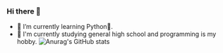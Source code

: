 ### Hi there 👋
- 🌱 I’m currently learning Python🐍.
- 🏫 I'm currently studying general high school and programming is my hobby.
![Anurag's GitHub stats](https://github-readme-stats.vercel.app/api?username=Jakub-Jelinek-git&show_icons=true&theme=radical)
<!--
**Jakub-Jelinek-git/Jakub-Jelinek-git** is a ✨ _special_ ✨ repository because its `README.md` (this file) appears on your GitHub profile.

Here are some ideas to get you started:

- 🔭 I’m currently working on ...
- 🌱 I’m currently learning ...
- 👯 I’m looking to collaborate on ...
- 🤔 I’m looking for help with ...
- 💬 Ask me about ...
- 📫 How to reach me: ...
- 😄 Pronouns: ...
- ⚡ Fun fact: ...
-->
